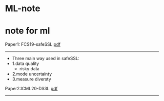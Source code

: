 # ML-note
note for ml
===
Paper1: FCS19-safeSSL [pdf](http://www.lamda.nju.edu.cn/liyf/paper/FCS19-SafeSSL.pdf)
____

 * Three main way used in safeSSL: 
  * 1.data quality
    * risky data
  * 2.mode uncertainty
  * 3.measure diversty

Paper2:ICML20-DS3L [pdf](http://cs.nju.edu.cn/liyf/paper/icml20-DS3L.pdf)
____

